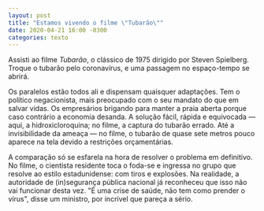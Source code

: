 ```yaml
---
layout: post
title: "Estamos vivendo o filme \"Tubarão\""
date: 2020-04-21 16:00 -0300
categories: texto
---
```

Assisti ao filme _Tubarão_, o clássico de 1975 dirigido por Steven Spielberg. Troque o tubarão pelo coronavírus, e uma passagem no espaço-tempo se abrirá.

Os paralelos estão todos ali e dispensam quaisquer adaptações. Tem o político negacionista, mais preocupado com o seu mandato do que em salvar vidas. Os empresários brigando para manter a praia aberta porque caso contrário a economia desanda. A solução fácil, rápida e equivocada — aqui, a hidroxicloroquina; no filme, a captura do tubarão errado. Até a invisibilidade da ameaça — no filme, o tubarão de quase sete metros pouco aparece na tela devido a restrições orçamentárias.

A comparação só se esfarela na hora de resolver o problema em definitivo. No filme, o cientista residente toca o foda-se e ingressa no grupo que resolve ao estilo estadunidense: com tiros e explosões. Na realidade, a autoridade de (in)segurança pública nacional já reconheceu que isso não vai funcionar desta vez. "É uma crise de saúde, não tem como prender o vírus", disse um ministro, por incrível que pareça a sério.
